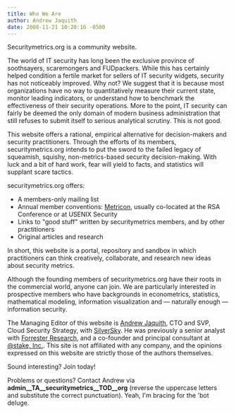 ```yaml
---
title: Who We Are
author: Andrew Jaquith
date: 2008-11-21 10:28:16 -0500
---
```

Securitymetrics.org is a community website.

The world of IT security has long been the exclusive province of soothsayers, scaremongers and FUDpackers. While this has certainly helped condition a fertile market for sellers of IT security widgets, security has not noticeably improved. Why not? We suggest that it is because most organizations have no way to quantitatively measure their current state, monitor leading indicators, or understand how to benchmark the effectiveness of their security operations. More to the point, IT security can fairly be deemed the only domain of modern business administration that still refuses to submit itself to serious analytical scrutiny. This is not good.

This website offers a rational, empirical alternative for decision-makers and security practitioners. Through the efforts of its members, securitymetrics.org intends to put the sword to the failed legacy of squeamish, squishy, non-metrics-based security decision-making. With luck and a bit of hard work, fear will yield to facts, and statistics will supplant scare tactics.

securitymetrics.org offers:

* A members-only mailing list
* Annual member conventions: [Metricon](/categories/metricon/), usually co-located at the RSA Conference or at USENIX Security
* Links to "good stuff" written by securitymetrics members, and by other practitioners
* Original articles and research

In short, this website is a portal, repository and sandbox in which practitioners can think creatively, collaborate, and research new ideas about security metrics.

Although the founding members of securitymetrics.org have their roots in the commercial world, anyone can join. We are particularly interested in prospective members who have backgrounds in econometrics, statistics, mathematical modeling, information visualization and — naturally enough — information security.

The Managing Editor of this website is [Andrew Jaquith](https://www.linkedin.com/in/ajaquith), CTO and SVP, Cloud Security Strategy, with [SilverSky](http://www.silversky.com). He was previously a senior analyst with [Forrester Research](http://www.forrester.com), and a co-founder and principal consultant at [@stake, Inc.](http://web.archive.org/web/20001206041000/http://www.atstake.com/). This site is not affiliated with any company, and the opinions expressed on this website are strictly those of the authors themselves.

Sound interesting? Join today!

Problems or questions? Contact Andrew via  __admin__TA__securitymetrics__TOD__org__ (reverse the uppercase letters and substitute the correct punctuation). Yeah, I'm bracing for the 'bot deluge.
